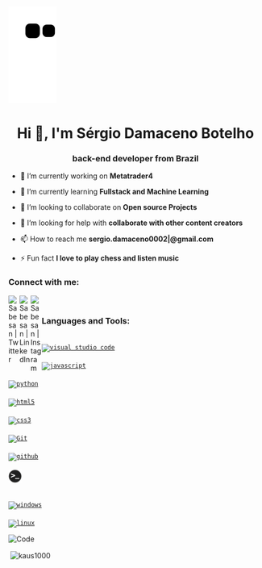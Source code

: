 
<img src="https://raw.githubusercontent.com/kaus1000/kaus1000/output/github-contribution-grid-snake.svg">

<h1 align="center">Hi 👋, I'm Sérgio Damaceno Botelho</h1>
<h3 align="center">back-end developer from Brazil</h3>

- 🔭 I’m currently working on **Metatrader4**

- 🌱 I’m currently learning **Fullstack and Machine Learning**

- 👯 I’m looking to collaborate on **Open source Projects**

- 🤝 I’m looking for help with **collaborate with other content creators**

- 📫 How to reach me **sergio.damaceno0002|@gmail.com**

- ⚡ Fun fact **I love to play chess and listen music**

### Connect with me:


[<img align="left" alt="Sabesan | Twitter" width="22px" src="https://cdn.jsdelivr.net/npm/simple-icons@v3/icons/twitter.svg" />][twitter]
[<img align="left" alt="Sabesan | LinkedIn" width="22px" src="https://cdn.jsdelivr.net/npm/simple-icons@v3/icons/linkedin.svg" />][linkedin]
[<img align="left" alt="Sabesan | Instagram" width="22px" src="https://cdn.jsdelivr.net/npm/simple-icons@v3/icons/instagram.svg" />][instagram]

<br />


### Languages and Tools:

[<code>
<img alt="visual studio code" width="26px" src="https://img.icons8.com/fluent/240/000000/visual-studio-code-2019.png" />
</code>](https://code.visualstudio.com/)
[<code>
<img alt="javascript" width="26px" src="https://img.icons8.com/color/240/000000/javascript.png" />
</code>](https://developer.mozilla.org/en-US/docs/Web/JavaScript)
[<code>
<img alt="python" width="26px" src="https://img.icons8.com/color/240/000000/python.png">
</code>](https://www.python.org/)
[<code>
<img alt="html5" width="26px" src="https://img.icons8.com/color/240/000000/html-5.png">
</code>](https://developer.mozilla.org/en-US/docs/Web/HTML)
[<code>
<img alt="css3" width="26px" src="https://img.icons8.com/color/240/000000/css3.png">
</code>](https://developer.mozilla.org/en-US/docs/Web/CSS)
[<code>
<img alt="Git" width="26px" src="https://img.icons8.com/color/240/000000/git.png">
</code>](https://git-scm.com/)
[<code>
<img alt="github" width="26px" src="https://img.icons8.com/ios-glyphs/240/000000/github.png">
</code>](https://github.com/)
[<code>
<img alt="terminal" width="26px" src="https://raw.githubusercontent.com/github/explore/80688e429a7d4ef2fca1e82350fe8e3517d3494d/topics/terminal/terminal.png">
</code>](https://docs.microsoft.com/en-us/windows/terminal/)

[<code>
<img alt="windows" width="26px" src="https://img.icons8.com/color/240/000000/windows-10.png">
</code>](https://www.microsoft.com/en-us/windows)
[<code>
<img alt="linux" width="26px" src="https://img.icons8.com/color/96/000000/linux.png">
</code>](https://www.kernel.org/)

<img src="https://raw.githubusercontent.com/abhisheknaiidu/abhisheknaiidu/master/code.gif" alt="Code" width="400" height="400">
<p>&nbsp;<img align="center" src="https://github-readme-stats.vercel.app/api?username=kaus1000&show_icons=true&locale=en" alt="kaus1000" /></p>


[twitter]: https://twitter.com/sergiodb021
[instagram]: https://www.instagram.com/sergiodb121/
[linkedin]: http://linkedin.com/in/s%C3%A9rgio-damaceno-botelho-ab9a24184



